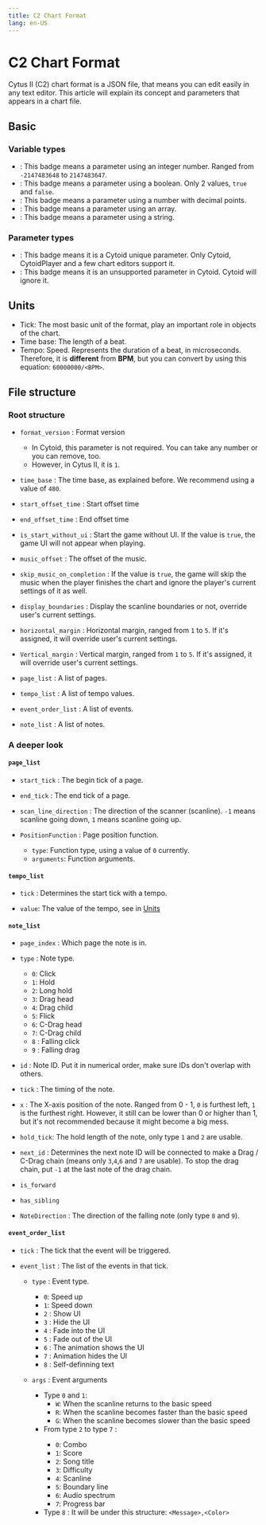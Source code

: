```yaml
---
title: C2 Chart Format
lang: en-US
---
```


# C2 Chart Format

Cytus II (C2) chart format is a JSON file, that means you can edit easily in any text editor. This article will explain its concept and parameters that appears in a chart file.

## Basic

### Variable types

- <Badges text="int" type="tips"/>: This badge means a parameter using an integer number. Ranged from `-2147483648` to `2147483647`.
- <Badges text="boolean" type="tips"/>: This badge means a parameter using a boolean. Only 2 values, `true` and `false`.
- <Badges text="double" type="tips"/>: This badge means a parameter using a number with decimal points.
- <Badges text="array" type="tips"/>: This badge means a parameter using an array.
- <Badges text="string" type="tips"/>: This badge means a parameter using a string.

### Parameter types

- <Badges text="Cytoid-only" type="warning">: This badge means it is a Cytoid unique parameter. Only Cytoid, CytoidPlayer and a few chart editors support it.
- <Badges text="Unsupported" type="danger">: This badge means it is an unsupported parameter in Cytoid. Cytoid will ignore it.

## Units

- Tick: The most basic unit of the format, play an important role in objects of the chart.
- Time base: The length of a beat.
- Tempo: Speed. Represents the duration of a beat, in microseconds. Therefore, it is **different** from **BPM**, but you can convert by using this equation: `60000000/<BPM>`.

## File structure

### Root structure

- `format_version` <Badges text="int" type="tips"/>: Format version
  - In Cytoid, this parameter is not required. You can take any number or you can remove, too.
  - However, in Cytus II, it is `1`.

- `time_base` <Badges text="int" type="tips"/>: The time base, as explained before. We recommend using a value of `480`.

- `start_offset_time` <Badges text="double" type="tips"/> <Badges text="Unsupported" type="danger">: Start offset time

- `end_offset_time` <Badges text="double" type="tips"/> <Badges text="Unsupported" type="danger">: End offset time

- `is_start_without_ui` <Badges text="boolean" type="tips"/> <Badges text="Unsupported" type="danger">: Start the game without UI. If the value is `true`, the game UI will not appear when playing.

- `music_offset` <Badges text="int" type="tips"/> <Badges text="Cytoid-only" type="warning">: The offset of the music.

- `skip_music_on_completion` : If the value is `true`, the game will skip the music when the player finishes the chart and ignore the player's current settings of it as well.

- `display_boundaries` <Badges text="boolean" type="tips"/> <Badges text="Cytoid-only" type="warning">: Display the scanline boundaries or not, override user's current settings.

- `horizontal_margin` <Badges text="int" type="tips"/> <Badges text="Cytoid-only" type="warning">: Horizontal margin, ranged from `1` to `5`. If it's assigned, it will override user's current settings.

- `Vertical_margin` <Badges text="int" type="tips"/> <Badges text="Cytoid-only" type="warning">: Vertical margin, ranged from `1` to `5`. If it's assigned, it will override user's current settings.

- `page_list` <Badges text="array" type="tips"/>: A list of pages.

- `tempo_list` <Badges text="array" type="tips"/>: A list of tempo values.

- `event_order_list` <Badges text="array" type="tips"/>: A list of events.

- `note_list` <Badges text="array" type="tips"/>: A list of notes.

### A deeper look

#### `page_list`

- `start_tick` <Badges text="int" type="tips"/>: The begin tick of a page.

- `end_tick` <Badges text="int" type="tips"/>: The end tick of a page.

- `scan_line_direction` <Badges text="int" type="tips"/>: The direction of the scanner (scanline). `-1` means scanline going down, `1` means scanline going up.

- `PositionFunction` <Badges text="Unsupported" type="danger">: Page position function.
  - `type`: Function type, using a value of `0` currently.
  - `arguments`: Function arguments.

#### `tempo_list`

- `tick` <Badges text="int" type="tips"/>: Determines the start tick with a tempo.

- `value`: The value of the tempo, see in [Units](./Units)

#### `note_list`

- `page_index` <Badges text="int" type="tips"/>: Which page the note is in.

- `type` <Badges text="int" type="tips"/>: Note type.
  - `0`: Click
  - `1`: Hold
  - `2`: Long hold
  - `3`: Drag head
  - `4`: Drag child
  - `5`: Flick
  - `6`: C-Drag head
  - `7`: C-Drag child
  - `8` <Badges text="Unsupported" type="danger">: Falling click
  - `9` <Badges text="Unsupported" type="danger">: Falling drag

- `id` <Badges text="int" type="tips"/>: Note ID. Put it in numerical order, make sure IDs don't overlap with others.

- `tick` <Badges text="int" type="tips"/>: The timing of the note.

- `x` <Badges text="double" type="tips"/>: The X-axis position of the note. Ranged from 0 - 1, `0` is furthest left, `1` is the furthest right. However, it still can be lower than 0 or higher than 1, but it's not recommended because it might become a big mess.

- `hold_tick`<Badges text="int" type="tips"/>: The hold length of the note, only type `1` and `2` are usable.

- `next_id` <Badges text="int" type="tips"/>: Determines the next note ID will be connected to make a Drag / C-Drag chain (means only `3`,`4`,`6` and `7` are usable). To stop the drag chain, put `-1` at the last note of the drag chain.

- `is_forward` <Badges text="boolean" type="tips"/>

- `has_sibling` <Badges text="boolean" type="tips"/>

- `NoteDirection` <Badges text="int" type="tips"/> <Badges text="Unsupported" type="danger">: The direction of the falling note (only type `8` and `9`).

#### `event_order_list`

- `tick` <Badges text="int" type="tips"/>: The tick that the event will be triggered.

- `event_list` <Badges text="array" type="tips"/>: The list of the events in that tick.
  - `type` <Badges text="int" type="tips"/>: Event type.
    - `0`: Speed up
    - `1`: Speed down
    - `2` <Badges text="Unsupported" type="danger">: Show UI
    - `3` <Badges text="Unsupported" type="danger">: Hide the UI
    - `4` <Badges text="Unsupported" type="danger">: Fade into the UI
    - `5` <Badges text="Unsupported" type="danger">: Fade out of the UI
    - `6` <Badges text="Unsupported" type="danger">: The animation shows the UI
    - `7` <Badges text="Unsupported" type="danger">: Animation hides the UI
    - `8` <Badges text="Unsupported" type="danger">: Self-definning text

  - `args` <Badges text="string" type="tips"/>: Event arguments
    - Type `0` and `1`:
      - `W`: When the scanline returns to the basic speed
      - `R`: When the scanline becomes faster than the basic speed
      - `G`: When the scanline becomes slower than the basic speed
    - From type `2` to type `7` <Badges text="Unsupported" type="danger">:
      - `0`: Combo
      - `1`: Score
      - `2`: Song title
      - `3`: Difficulty
      - `4`: Scanline
      - `5`: Boundary line
      - `6`: Audio spectrum
      - `7`: Progress bar
    - Type `8` <Badges text="Unsupported" type="danger">: It will be under this structure: `<Message>,<Color>`
